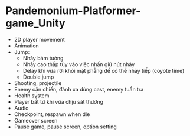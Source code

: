 # Pandemonium-Platformer-game_Unity

- 2D player movement <br>
- Animation <br>
- Jump:<br>
   + Nhảy bám tường<br>
   + Nhảy cao thấp tùy vào việc nhấn giữ nút nhảy<br>
   + Delay khi vừa rời khỏi mặt phẳng để có thể nhảy tiếp (coyote time)<br>
   + Double jump<br>
- Shooting, projectile<br>
- Enemy cận chiến, đánh xa dùng cast, enemy tuần tra<br>
- Health system<br>
- Player bất tử khi vừa chịu sát thương<br>
- Audio<br>
- Checkpoint, respawn when die<br>
- Gameover screen<br>
- Pause game, pause screen, option setting<br>
